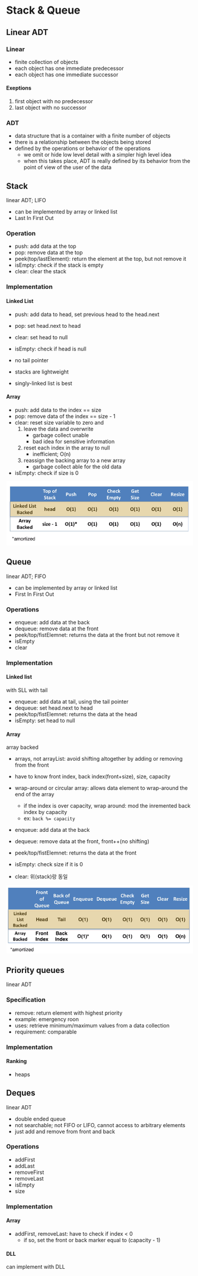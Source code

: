 # Stack & Queue

## Linear ADT

### Linear

- finite collection of objects
- each object has one immediate predecessor
- each object has one immediate successor

#### Exeptions

1. first object with no predecessor
2. last object with no successor

### ADT

- data structure that is a container with a finite number of objects
- there is a relationship between the objects being stored
- defined by the operations or behavior of the operations
	- we omit or hide low level detail with a simpler high level idea
	- when this takes place, ADT is really defined by its behavior from the point of view of the user of the data

## Stack

linear ADT; LIFO

- can be implemented by array or linked list
- Last In First Out

### Operation

- push: add data at the top
- pop: remove data at the top
- peek(top/lastElement): return the element at the top, but not remove it
- isEmpty: check if the stack is empty
- clear: clear the stack

### Implementation

#### Linked List

- push: add data to head, set previous head to the head.next
- pop: set head.next to head
- clear: set head to null
- isEmpty: check if head is null

- no tail pointer
- stacks are lightweight
- singly-linked list is best

#### Array

- push: add data to the index == size
- pop: remove data of the index == size - 1
- clear: reset size variable to zero and
	1. leave the data and overwrite
		- garbage collect unable
		- bad idea for sensitive information
	2. reset each index in the array to null
		- inefficient; O(n)
	3. reassign the backing array to a new array
		- garbage collect able for the old data
- isEmpty: check if size is 0

![table](stackImpl.png)

## Queue

linear ADT; FIFO

- can be implemented by array or linked list
- First In First Out

### Operations

- enqueue: add data at the back
- dequeue: remove data at the front
- peek/top/fistElemnet: returns the data at the front but not remove it
- isEmpty
- clear

### Implementation

#### Linked list

with SLL with tail

- enqueue: add data at tail, using the tail pointer
- dequeue: set head.next to head
- peek/top/fistElemnet: returns the data at the head
- isEmpty: set head to null


#### Array

array backed

- arrays, not arrayList: avoid shifting altogether by adding or removing from the front
- have to know front index, back index(front+size), size, capacity
- wrap-around or circular array: allows data element to wrap-around the end of the array
	- if the index is over capacity, wrap around: mod the inremented back index by capacity
	- ex: `back %= capacity`

- enqueue: add data at the back
- dequeue: remove data at the front, front++(no shifting)
- peek/top/fistElemnet: returns the data at the front
- isEmpty: check size if it is 0
- clear: 위(stack)랑 동일

![table](queueImpl.png)

## Priority queues

linear ADT

### Specification

- remove: return element with highest priority
- example: emergency roon
- uses: retrieve minimum/maximum values from a data collection
- requirement: comparable

### Implementation

#### Ranking

- heaps

## Deques

linear ADT

- double ended queue
- not searchable; not FIFO or LIFO, cannot access to arbitrary elements
- just add and remove from front and back

### Operations

- addFirst
- addLast
- removeFirst
- removeLast
- isEmpty
- size

### Implementation

#### Array

- addFirst, removeLast: have to check if index < 0
	- if so, set the front or back marker equal to (capacity - 1)

#### DLL

can implement with DLL
